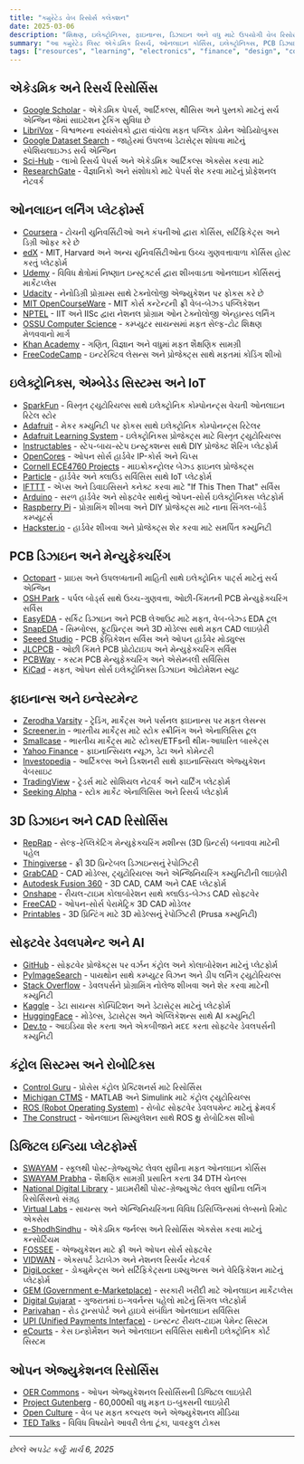 ```yaml
---
title: "ક્યુરેટેડ વેબ રિસોર્સ કલેક્શન"
date: 2025-03-06
description: "શિક્ષણ, ઇલેક્ટ્રોનિક્સ, ફાઇનાન્સ, ડિઝાઇન અને વધુ માટે ઉપયોગી વેબ રિસોર્સની વ્યાપક સંગ્રહ"
summary: "આ ક્યુરેટેડ લિસ્ટ એકેડમિક રિસર્ચ, ઓનલાઇન કોર્સિસ, ઇલેક્ટ્રોનિક્સ, PCB ડિઝાઇન, ફાઇનાન્સ, 3D મોડેલિંગ અને મહત્વપૂર્ણ ભારતીય ડિજિટલ પ્લેટફોર્મ્સ સહિત અનેક ડોમેન્સમાં મૂલ્યવાન ઓનલાઇન રિસોર્સિસ પ્રદાન કરે છે. દરેક રિસોર્સમાં તે શું ઓફર કરે છે તેનું સંક્ષિપ્ત વર્ણન શામેલ છે."
tags: ["resources", "learning", "electronics", "finance", "design", "courses", "india", "digital platforms", "PCB", "IOT"]
---
```


## એકેડમિક અને રિસર્ચ રિસોર્સિસ

- [Google Scholar](https://scholar.google.com) - એકેડમિક પેપર્સ, આર્ટિકલ્સ, થીસિસ અને પુસ્તકો માટેનું સર્ચ એન્જિન જેમાં સાઇટેશન ટ્રેકિંગ સુવિધા છે
- [LibriVox](https://librivox.org) - વિશ્વભરના સ્વયંસેવકો દ્વારા વાંચેલા મફત પબ્લિક ડોમેન ઓડિયોબુક્સ
- [Google Dataset Search](https://datasetsearch.research.google.com) - જાહેરમાં ઉપલબ્ધ ડેટાસેટ્સ શોધવા માટેનું સ્પેશિયલાઇઝ્ડ સર્ચ એન્જિન
- [Sci-Hub](https://sci-hub.se) - લાખો રિસર્ચ પેપર્સ અને એકેડમિક આર્ટિકલ્સ એક્સેસ કરવા માટે
- [ResearchGate](https://www.researchgate.net) - વૈજ્ઞાનિકો અને સંશોધકો માટે પેપર્સ શેર કરવા માટેનું પ્રોફેશનલ નેટવર્ક

## ઓનલાઇન લર્નિંગ પ્લેટફોર્મ્સ

- [Coursera](https://www.coursera.org) - ટોચની યુનિવર્સિટીઓ અને કંપનીઓ દ્વારા કોર્સિસ, સર્ટિફિકેટ્સ અને ડિગ્રી ઓફર કરે છે
- [edX](https://www.edx.org) - MIT, Harvard અને અન્ય યુનિવર્સિટીઓના ઉચ્ચ ગુણવત્તાવાળા કોર્સિસ હોસ્ટ કરતું પ્લેટફોર્મ
- [Udemy](https://www.udemy.com) - વિવિધ ક્ષેત્રોમાં નિષ્ણાત ઇન્સ્ટ્રક્ટર્સ દ્વારા શીખવાડતા ઓનલાઇન કોર્સિસનું માર્કેટપ્લેસ
- [Udacity](https://udacity.com) - નેનોડિગ્રી પ્રોગ્રામ્સ સાથે ટેક્નોલોજી એજ્યુકેશન પર ફોકસ કરે છે
- [MIT OpenCourseWare](https://ocw.mit.edu) - MIT કોર્સ કન્ટેન્ટની ફ્રી વેબ-બેઝ્ડ પબ્લિકેશન
- [NPTEL](https://nptel.ac.in) - IIT અને IISc દ્વારા નેશનલ પ્રોગ્રામ ઓન ટેક્નોલોજી એન્હાન્સ્ડ લર્નિંગ
- [OSSU Computer Science](https://github.com/ossu/computer-science) - કમ્પ્યુટર સાયન્સમાં મફત સેલ્ફ-ટોટ શિક્ષણ મેળવવાનો માર્ગ
- [Khan Academy](https://www.khanacademy.org) - ગણિત, વિજ્ઞાન અને વધુમાં મફત શૈક્ષણિક સામગ્રી
- [FreeCodeCamp](https://www.freecodecamp.org) - ઇન્ટરેક્ટિવ લેસન્સ અને પ્રોજેક્ટ્સ સાથે મફતમાં કોડિંગ શીખો

## ઇલેક્ટ્રોનિક્સ, એમ્બેડેડ સિસ્ટમ્સ અને IoT

- [SparkFun](https://www.sparkfun.com) - વિસ્તૃત ટ્યુટોરિયલ્સ સાથે ઇલેક્ટ્રોનિક કોમ્પોનન્ટ્સ વેચતી ઓનલાઇન રિટેલ સ્ટોર
- [Adafruit](https://www.adafruit.com) - મેકર કમ્યુનિટી પર ફોકસ સાથે ઇલેક્ટ્રોનિક કોમ્પોનન્ટ્સ રિટેલર
- [Adafruit Learning System](https://learn.adafruit.com) - ઇલેક્ટ્રોનિક્સ પ્રોજેક્ટ્સ માટે વિસ્તૃત ટ્યુટોરિયલ્સ
- [Instructables](https://www.instructables.com) - સ્ટેપ-બાય-સ્ટેપ ઇન્સ્ટ્રક્શન્સ સાથે DIY પ્રોજેક્ટ શેરિંગ પ્લેટફોર્મ
- [OpenCores](https://opencores.org) - ઓપન સોર્સ હાર્ડવેર IP-કોર્સ અને ચિપ્સ
- [Cornell ECE4760 Projects](https://people.ece.cornell.edu/land/courses/ece4760/FinalProjects/) - માઇક્રોકન્ટ્રોલર બેઝ્ડ ફાઇનલ પ્રોજેક્ટ્સ
- [Particle](https://www.particle.io) - હાર્ડવેર અને ક્લાઉડ સર્વિસિસ સાથે IoT પ્લેટફોર્મ
- [IFTTT](https://ifttt.com) - એપ્સ અને ડિવાઇસિસને કનેક્ટ કરવા માટે "If This Then That" સર્વિસ
- [Arduino](https://www.arduino.cc) - સરળ હાર્ડવેર અને સોફ્ટવેર સાથેનું ઓપન-સોર્સ ઇલેક્ટ્રોનિક્સ પ્લેટફોર્મ
- [Raspberry Pi](https://www.raspberrypi.org) - પ્રોગ્રામિંગ શીખવા અને DIY પ્રોજેક્ટ્સ માટે નાના સિંગલ-બોર્ડ કમ્પ્યુટર્સ
- [Hackster.io](https://www.hackster.io) - હાર્ડવેર શીખવા અને પ્રોજેક્ટ્સ શેર કરવા માટે સમર્પિત કમ્યુનિટી

## PCB ડિઝાઇન અને મેન્યુફેક્ચરિંગ

- [Octopart](https://octopart.com) - પ્રાઇસ અને ઉપલબ્ધતાની માહિતી સાથે ઇલેક્ટ્રોનિક પાર્ટ્સ માટેનું સર્ચ એન્જિન
- [OSH Park](https://oshpark.com) - પર્પલ બોર્ડ્સ સાથે ઉચ્ચ-ગુણવત્તા, ઓછી-કિંમતની PCB મેન્યુફેક્ચરિંગ સર્વિસ
- [EasyEDA](https://easyeda.com) - સર્કિટ ડિઝાઇન અને PCB લેઆઉટ માટે મફત, વેબ-બેઝ્ડ EDA ટૂલ
- [SnapEDA](https://www.snapeda.com) - સિમ્બોલ્સ, ફૂટપ્રિન્ટ્સ અને 3D મોડેલ્સ સાથે મફત CAD લાઇબ્રેરી
- [Seeed Studio](https://www.seeedstudio.com) - PCB ફેબ્રિકેશન સર્વિસ અને ઓપન હાર્ડવેર મોડ્યુલ્સ
- [JLCPCB](https://jlcpcb.com) - ઓછી કિંમતે PCB પ્રોટોટાઇપ અને મેન્યુફેક્ચરિંગ સર્વિસ
- [PCBWay](https://www.pcbway.com) - કસ્ટમ PCB મેન્યુફેક્ચરિંગ અને એસેમ્બલી સર્વિસિસ
- [KiCad](https://www.kicad.org) - મફત, ઓપન સોર્સ ઇલેક્ટ્રોનિક્સ ડિઝાઇન ઓટોમેશન સ્યુટ

## ફાઇનાન્સ અને ઇન્વેસ્ટમેન્ટ

- [Zerodha Varsity](https://zerodha.com/varsity) - ટ્રેડિંગ, માર્કેટ્સ અને પર્સનલ ફાઇનાન્સ પર મફત લેસન્સ
- [Screener.in](https://www.screener.in) - ભારતીય માર્કેટ્સ માટે સ્ટોક સ્ક્રીનિંગ અને એનાલિસિસ ટૂલ
- [Smallcase](https://www.smallcase.com) - ભારતીય માર્કેટ્સ માટે સ્ટોક્સ/ETFsની થીમ-આધારિત બાસ્કેટ્સ
- [Yahoo Finance](https://finance.yahoo.com) - ફાઇનાન્સિયલ ન્યૂઝ, ડેટા અને કોમેન્ટરી
- [Investopedia](https://www.investopedia.com) - આર્ટિકલ્સ અને ડિક્શનરી સાથે ફાઇનાન્સિયલ એજ્યુકેશન વેબસાઇટ
- [TradingView](https://www.tradingview.com) - ટ્રેડર્સ માટે સોશિયલ નેટવર્ક અને ચાર્ટિંગ પ્લેટફોર્મ
- [Seeking Alpha](https://seekingalpha.com) - સ્ટોક માર્કેટ એનાલિસિસ અને રિસર્ચ પ્લેટફોર્મ

## 3D ડિઝાઇન અને CAD રિસોર્સિસ

- [RepRap](https://reprap.org) - સેલ્ફ-રેપ્લિકેટિંગ મેન્યુફેક્ચરિંગ મશીન્સ (3D પ્રિન્ટર્સ) બનાવવા માટેની પહેલ
- [Thingiverse](https://www.thingiverse.com) - ફ્રી 3D પ્રિન્ટેબલ ડિઝાઇન્સનું રેપોઝિટરી
- [GrabCAD](https://grabcad.com) - CAD મોડેલ્સ, ટ્યુટોરિયલ્સ અને એન્જિનિયરિંગ કમ્યુનિટીની લાઇબ્રેરી
- [Autodesk Fusion 360](https://www.autodesk.com/products/fusion-360) - 3D CAD, CAM અને CAE પ્લેટફોર્મ
- [Onshape](https://www.onshape.com) - રીયલ-ટાઇમ કોલાબોરેશન સાથે ક્લાઉડ-બેઝ્ડ CAD સોફ્ટવેર
- [FreeCAD](https://www.freecadweb.org) - ઓપન-સોર્સ પેરામેટ્રિક 3D CAD મોડેલર
- [Printables](https://www.printables.com) - 3D પ્રિન્ટિંગ માટે 3D મોડેલ્સનું રેપોઝિટરી (Prusa કમ્યુનિટી)

## સોફ્ટવેર ડેવલપમેન્ટ અને AI

- [GitHub](https://github.com) - સોફ્ટવેર પ્રોજેક્ટ્સ પર વર્ઝન કંટ્રોલ અને કોલાબોરેશન માટેનું પ્લેટફોર્મ
- [PyImageSearch](https://pyimagesearch.com) - પાયથોન સાથે કમ્પ્યુટર વિઝન અને ડીપ લર્નિંગ ટ્યુટોરિયલ્સ
- [Stack Overflow](https://stackoverflow.com) - ડેવલપર્સને પ્રોગ્રામિંગ નોલેજ શીખવા અને શેર કરવા માટેની કમ્યુનિટી
- [Kaggle](https://www.kaggle.com) - ડેટા સાયન્સ કોમ્પિટિશન અને ડેટાસેટ્સ માટેનું પ્લેટફોર્મ
- [HuggingFace](https://huggingface.co) - મોડેલ્સ, ડેટાસેટ્સ અને એપ્લિકેશન્સ સાથે AI કમ્યુનિટી
- [Dev.to](https://dev.to) - આઇડિયા શેર કરતા અને એકબીજાને મદદ કરતા સોફ્ટવેર ડેવલપર્સની કમ્યુનિટી

## કંટ્રોલ સિસ્ટમ્સ અને રોબોટિક્સ

- [Control Guru](http://controlguru.com/table-of-contents/) - પ્રોસેસ કંટ્રોલ પ્રેક્ટિશનર્સ માટે રિસોર્સિસ
- [Michigan CTMS](http://ctms.engin.umich.edu) - MATLAB અને Simulink માટે કંટ્રોલ ટ્યુટોરિયલ્સ
- [ROS (Robot Operating System)](https://www.ros.org) - રોબોટ સોફ્ટવેર ડેવલપમેન્ટ માટેનું ફ્રેમવર્ક
- [The Construct](https://www.theconstructsim.com) - ઓનલાઇન સિમ્યુલેશન સાથે ROS થ્રુ રોબોટિક્સ શીખો

## ડિજિટલ ઇન્ડિયા પ્લેટફોર્મ્સ

- [SWAYAM](https://swayam.gov.in/) - સ્કૂલથી પોસ્ટ-ગ્રેજ્યુએટ લેવલ સુધીના મફત ઓનલાઇન કોર્સિસ
- [SWAYAM Prabha](https://www.swayamprabha.gov.in/) - શૈક્ષણિક સામગ્રી પ્રસારિત કરતા 34 DTH ચેનલ્સ
- [National Digital Library](https://ndl.iitkgp.ac.in/) - પ્રાઇમરીથી પોસ્ટ-ગ્રેજ્યુએટ લેવલ સુધીના લર્નિંગ રિસોર્સિસનો સંગ્રહ
- [Virtual Labs](https://www.vlab.co.in/) - સાયન્સ અને એન્જિનિયરિંગના વિવિધ ડિસિપ્લિન્સમાં લેબ્સનો રિમોટ એક્સેસ
- [e-ShodhSindhu](https://ess.inflibnet.ac.in/) - એકેડમિક જર્નલ્સ અને રિસોર્સિસ એક્સેસ કરવા માટેનું કન્સોર્ટિયમ
- [FOSSEE](https://fossee.in/) - એજ્યુકેશન માટે ફ્રી અને ઓપન સોર્સ સોફ્ટવેર
- [VIDWAN](https://vidwan.inflibnet.ac.in/) - એક્સપર્ટ ડેટાબેઝ અને નેશનલ રિસર્ચર નેટવર્ક
- [DigiLocker](https://www.digilocker.gov.in/) - ડોક્યુમેન્ટ્સ અને સર્ટિફિકેટ્સના ઇશ્યુઅન્સ અને વેરિફિકેશન માટેનું પ્લેટફોર્મ
- [GEM (Government e-Marketplace)](https://gem.gov.in/) - સરકારી ખરીદી માટે ઓનલાઇન માર્કેટપ્લેસ
- [Digital Gujarat](https://www.digitalgujarat.gov.in/) - ગુજરાતમાં ઇ-ગવર્નન્સ પહેલો માટેનું સિંગલ પ્લેટફોર્મ
- [Parivahan](https://parivahan.gov.in/parivahan/) - રોડ ટ્રાન્સપોર્ટ અને હાઇવે સંબંધિત ઓનલાઇન સર્વિસિસ
- [UPI (Unified Payments Interface)](https://www.npci.org.in/what-we-do/upi/product-overview) - ઇન્સ્ટન્ટ રીયલ-ટાઇમ પેમેન્ટ સિસ્ટમ
- [eCourts](https://ecourts.gov.in/) - કેસ ઇન્ફોર્મેશન અને ઓનલાઇન સર્વિસિસ સાથેની ઇલેક્ટ્રોનિક કોર્ટ સિસ્ટમ

## ઓપન એજ્યુકેશનલ રિસોર્સિસ

- [OER Commons](https://www.oercommons.org) - ઓપન એજ્યુકેશનલ રિસોર્સિસની ડિજિટલ લાઇબ્રેરી
- [Project Gutenberg](https://www.gutenberg.org) - 60,000થી વધુ મફત ઇ-બુક્સની લાઇબ્રેરી
- [Open Culture](http://www.openculture.com) - વેબ પર મફત કલ્ચરલ અને એજ્યુકેશનલ મીડિયા
- [TED Talks](https://www.ted.com) - વિવિધ વિષયોને આવરી લેતા ટૂંકા, પાવરફુલ ટોક્સ

---

*છેલ્લે અપડેટ કર્યું: માર્ચ 6, 2025*